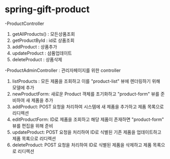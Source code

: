 # spring-gift-product
-ProductController
1. getAllProducts() : 모든상품조회
2. getProductById : id로 상품조회
3. addProduct : 상품추가
4. updateProduct : 삼품업데이트
5. deleteProduct : 상품삭제

-ProductAdminController : 관리자페이지를 위한 controller
1. listProducts : 모든 제품을 조회하고 이를 "product-list" 뷰에 렌더링하기 위해 모델에 추가
2. newProductForm: 새로운 Product 객체를 초기화하고 "product-form" 뷰를 준비하여 새 제품을 추가
3. addProduct: POST 요청을 처리하여 시스템에 새 제품을 추가하고 제품 목록으로 리디렉션
4. editProductForm: ID로 제품을 조회하고 해당 제품이 존재하면 "product-form" 뷰를 편집을 위해 준비
5. updateProduct: POST 요청을 처리하여 ID로 식별된 기존 제품을 업데이트하고 제품 목록으로 리디렉션
6. deleteProduct: POST 요청을 처리하여 ID로 식별된 제품을 삭제하고 제품 목록으로 리디렉션